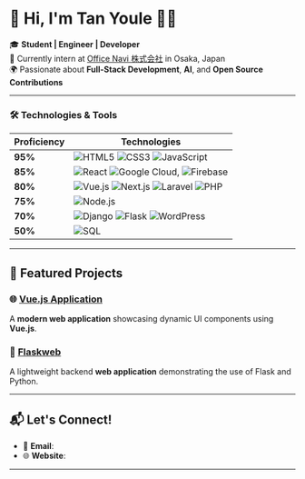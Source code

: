 
# 👋 Hi, I'm Tan Youle 👨‍💻

🎓 **Student | Engineer | Developer**  
💼 Currently intern at [Office Navi 株式会社](https://www.office-navi.jp) in Osaka, Japan  
🌍 Passionate about **Full-Stack Development**, **AI**, and **Open Source Contributions**  

---


### 🛠️ Technologies & Tools

| **Proficiency**   | **Technologies**                                                                                       |
|-------------------|-------------------------------------------------------------------------------------------------------|
| **95%**           | ![HTML5](https://img.shields.io/badge/-HTML5-E34F26?logo=html5&logoColor=white) ![CSS3](https://img.shields.io/badge/-CSS3-1572B6?logo=css3&logoColor=white) ![JavaScript](https://img.shields.io/badge/-JavaScript-F7DF1E?logo=javascript&logoColor=black) |
| **85%**           | ![React](https://img.shields.io/badge/-React-61DAFB?logo=react&logoColor=black) ![Google Cloud](https://img.shields.io/badge/-Google%20Cloud-4285F4?logo=google-cloud&logoColor=white), ![Firebase](https://img.shields.io/badge/-Firebase-FFCA28?logo=firebase&logoColor=black) |
| **80%**           | ![Vue.js](https://img.shields.io/badge/-Vue.js-4FC08D?logo=vue.js&logoColor=white) ![Next.js](https://img.shields.io/badge/-Next.js-000000?logo=next.js&logoColor=white) ![Laravel](https://img.shields.io/badge/-Laravel-FF2D20?logo=laravel&logoColor=white) ![PHP](https://img.shields.io/badge/-PHP-777BB4?logo=php&logoColor=white) |
| **75%**           | ![Node.js](https://img.shields.io/badge/-Node.js-339933?logo=node.js&logoColor=white) |
| **70%**           | ![Django](https://img.shields.io/badge/-Django-092E20?logo=django&logoColor=white) ![Flask](https://img.shields.io/badge/-Flask-000000?logo=flask&logoColor=white) ![WordPress](https://img.shields.io/badge/-WordPress-21759B?logo=wordpress&logoColor=white) |
| **50%**           | ![SQL](https://img.shields.io/badge/-SQL-003B57?logo=mysql&logoColor=white) |

---

## 🌟 Featured Projects

### 🌐 [Vue.js Application](https://github.com/Youle1018/vue)
A **modern web application** showcasing dynamic UI components using **Vue.js**.

### 🚀 [Flaskweb](https://github.com/youle1999/flaskweb)
A lightweight backend **web application** demonstrating the use of Flask and Python.

---

## 📬 Let's Connect!

- 📧 **Email**: 
- 🌐 **Website**: 

---
